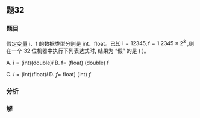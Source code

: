 ## 题32
### 题目
假定变量 $\mathrm{i}\text{、}\mathrm{f}$ 的数据类型分别是 int、float。已知 $\mathrm{i} = {12345},\mathrm{f} = {1.2345} \times {2}^{3}$ ,则在一个 32 位机器中执行下列表达式时, 结果为 “假” 的是 ( )。

A. $\mathrm{i} = ( \text{int}) ( \text{double}) i$ B. $\mathrm{f} =$ (float) (double) $\mathrm{f}$

C. $i = ( \text{int}) ( \text{float}) i$ D. $f =$ float) (int) $f$
### 分析

### 解